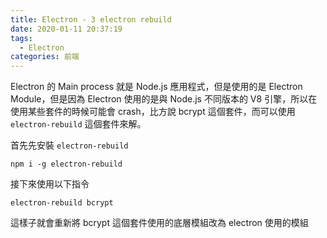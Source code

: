 ```yaml
---
title: Electron - 3 electron rebuild
date: 2020-01-11 20:37:19
tags:
  - Electron
categories: 前端
---
```


Electron 的 Main process 就是 Node.js 應用程式，但是使用的是 Electron Module，但是因為 Electron 使用的是與 Node.js 不同版本的 V8 引擎，所以在使用某些套件的時候可能會 crash，比方說 bcrypt 這個套件，而可以使用 `electron-rebuild` 這個套件來解。

首先先安裝 `electron-rebuild`

```
npm i -g electron-rebuild
```

接下來使用以下指令

```
electron-rebuild bcrypt
```

這樣子就會重新將 bcrypt 這個套件使用的底層模組改為 electron 使用的模組